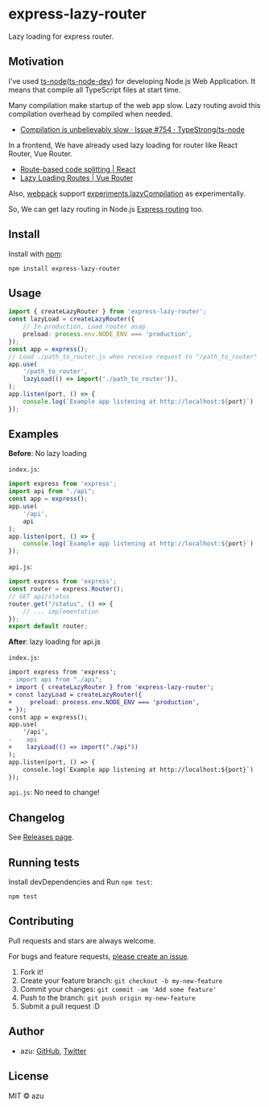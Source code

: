 # express-lazy-router

Lazy loading for express router.

## Motivation

I've used [ts-node](https://github.com/TypeStrong/ts-node)([ts-node-dev](https://github.com/wclr/ts-node-dev)) for
developing Node.js Web Application. It means that compile all TypeScript files at start time.

Many compilation make startup of the web app slow. Lazy routing avoid this compilation overhead by compiled when needed.

- [Compilation is unbelievably slow · Issue #754 · TypeStrong/ts-node](https://github.com/TypeStrong/ts-node/issues/754)

In a frontend, We have already used lazy loading for router like React Router, Vue Router.

- [Route-based code splitting | React](https://reactjs.org/docs/code-splitting.html#route-based-code-splitting)
- [Lazy Loading Routes | Vue Router](https://router.vuejs.org/guide/advanced/lazy-loading.html)

Also, [webpack](https://github.com/webpack/webpack) support [experiments.lazyCompilation](https://github.com/webpack/webpack/releases/tag/v5.17.0) as experimentally.

So, We can get lazy routing in Node.js [Express routing](https://expressjs.com/en/guide/routing.html) too.

## Install

Install with [npm](https://www.npmjs.com/):

    npm install express-lazy-router

## Usage

```ts
import { createLazyRouter } from 'express-lazy-router';
const lazyLoad = createLazyRouter({
    // In production, Load router asap
    preload: process.env.NODE_ENV === 'production',
});
const app = express();
// Load ./path_to_router.js when receive request to "/path_to_router"
app.use(
    '/path_to_router',
    lazyLoad(() => import('./path_to_router')),
);
app.listen(port, () => {
    console.log(`Example app listening at http://localhost:${port}`)
});
```

## Examples

**Before**: No lazy loading

`index.js`:

```js
import express from 'express';
import api from "./api";
const app = express();
app.use(
    '/api',
    api
);
app.listen(port, () => {
    console.log(`Example app listening at http://localhost:${port}`)
});
```

`api.js`:

```js
import express from 'express';
const router = express.Router();
// GET api/status
router.get("/status", () => {
    // ... implementation
});
export default router;
```

**After**: lazy loading for api.js

`index.js`:

```diff
import express from 'express';
- import api from "./api";
+ import { createLazyRouter } from 'express-lazy-router';
+ const lazyLoad = createLazyRouter({
+     preload: process.env.NODE_ENV === 'production',
+ });
const app = express();
app.use(
    '/api',
-    api
+    lazyLoad(() => import("./api"))
);
app.listen(port, () => {
    console.log(`Example app listening at http://localhost:${port}`)
});
```

`api.js`: No need to change!

## Changelog

See [Releases page](https://github.com/azu/express-lazy-router/releases).

## Running tests

Install devDependencies and Run `npm test`:

    npm test

## Contributing

Pull requests and stars are always welcome.

For bugs and feature requests, [please create an issue](https://github.com/azu/express-lazy-router/issues).

1. Fork it!
2. Create your feature branch: `git checkout -b my-new-feature`
3. Commit your changes: `git commit -am 'Add some feature'`
4. Push to the branch: `git push origin my-new-feature`
5. Submit a pull request :D

## Author

- azu: [GitHub](https://github.com/azu), [Twitter](https://twitter.com/azu_re)

## License

MIT © azu

